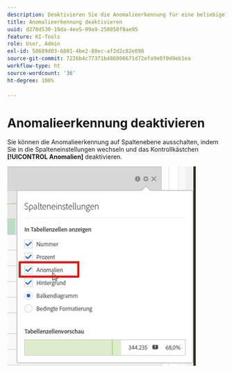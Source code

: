 ```yaml
---
description: Deaktivieren Sie die Anomalieerkennung für eine beliebige Metrik.
title: Anomalieerkennung deaktivieren
uuid: d270d530-19da-4ee5-99a9-258050f8ae95
feature: KI-Tools
role: User, Admin
exl-id: 58689d03-6801-4be2-88ec-af2d2c82e098
source-git-commit: 7226b4c77371b486006671d72efa9e0f0d9eb1ea
workflow-type: ht
source-wordcount: '36'
ht-degree: 100%

---
```


# Anomalieerkennung deaktivieren

Sie können die Anomalieerkennung auf Spaltenebene ausschalten, indem Sie in die Spalteneinstellungen wechseln und das Kontrollkästchen **[!UICONTROL Anomalien]** deaktivieren.

![](assets/turnoff_anomalies.png)
